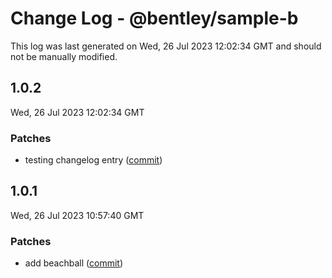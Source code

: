 # Change Log - @bentley/sample-b

This log was last generated on Wed, 26 Jul 2023 12:02:34 GMT and should not be manually modified.

<!-- Start content -->

## 1.0.2

Wed, 26 Jul 2023 12:02:34 GMT

### Patches

- testing changelog entry ([commit](stuff (#1)))

## 1.0.1

Wed, 26 Jul 2023 10:57:40 GMT

### Patches

- add beachball ([commit](https://github.com/iTwin/presentation/commit/844461ff79071312edc99e518cb0bbc39c886737))
